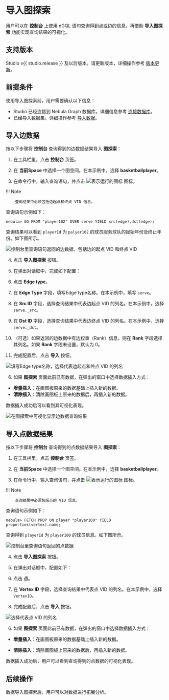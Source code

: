 # 导入图探索

用户可以在 **控制台** 上使用 nGQL 语句查询得到点或边的信息，再借助 **导入图探索** 功能实现查询结果的可视化。

## 支持版本

Studio v{{ studio.release }} 及以后版本。请更新版本，详细操作参考 [版本更新](../about-studio/st-ug-check-updates.md)。

## 前提条件

使用导入图探索前，用户需要确认以下信息：

- Studio 已经连接到 Nebula Graph 数据库。详细信息参考 [连接数据库](../deploy-connect/st-ug-connect.md)。
- 已经导入数据集。详细操作参考 [导入数据](../quick-start/st-ug-import-data.md)。

## 导入边数据

按以下步骤将 **控制台** 查询得到的边数据结果导入 **图探索**：

1. 在工具栏里，点击 **控制台** 页签。

2. 在 **当前Space** 中选择一个图空间。在本示例中，选择 **basketballplayer**。

3. 在命令行中，输入查询语句，并点击 ![表示运行的图标](../figs/st-ug-008.png "Run 图标") 图标。

  !!! Note

        查询结果中必须包括边起点和终点 VID 信息。

  查询语句示例如下：

  ```nGQL
  nebula> GO FROM "player102" OVER serve YIELD src(edge),dst(edge);
  ```

  查询结果可以看到 `playerId` 为 `palyer102` 的球员服务球队的起始年份及终止年份。如下图所示。

  ![控制台里查询语句返回的边数据，包括边的起点 VID 和终点 VID](../figs/st-ug-040-1.png "边数据")

4. 点击 **导入图探索** 按钮。

5. 在弹出对话框中，完成如下配置：

  1. 点击 **Edge type**。

  2. 在 **Edge Type** 字段，填写Edge type名称。在本示例中，填写 `serve`。

  3. 在 **Src ID** 字段，选择查询结果中代表边起点 VID 的列名。在本示例中，选择 `serve._src`。

  4. 在 **Dst ID** 字段，选择查询结果中代表边终点 VID 的列名。在本示例中，选择 `serve._dst`。

  5. （可选）如果返回的边数据中有边权重（Rank）信息，则在 **Rank** 字段选择其列名。如果 **Rank** 字段未设置，默认为 0。

  6. 完成配置后，点击 **导入** 按钮。

  ![填写Edge type名称，选择代表边起点和终点 VID 的列名](../figs/st-ug-041-1.png "配置Edge type信息")

6. 如果 **图探索** 页面此前已有数据，在弹出的窗口中选择数据插入方式：

  - **增量插入**：在画图板原来的数据基础上插入新的数据。
  - **清除插入**：清除画图板上原来的数据后，再插入新的数据。

数据插入成功后可以看到其可视化表现。

![在图探索中可视化显示边数据查询结果](../figs/st-ug-044-1.png "可视化边数据查询结果")

## 导入点数据结果

按以下步骤将 **控制台** 查询得到的点数据结果导入 **图探索**：

1. 在工具栏里，点击 **控制台** 页签。

2. 在 **当前Space** 中选择一个图空间。在本示例中，选择 **basketballplayer**。

3. 在命令行中，输入查询语句，并点击 ![表示运行的图标](../figs/st-ug-008.png "Run 图标") 图标。

  !!! Note

        查询结果中必须包括点的 VID 信息。

  查询语句示例如下：

  ```nGQL
  nebula> FETCH PROP ON player "player100" YIELD properties(vertex).name;
  ```

  查询得到 `playerId` 为 `player100` 的球员信息。如下图所示。

  ![控制台里查询语句返回的点数据](../figs/st-ug-043-1.png "点数据")

4. 点击 **导入图探索** 按钮。

5. 在弹出对话框中，配置如下：
  1. 点击 **点**。  

  2. 在 **Vertex ID** 字段，选择查询结果中代表点 VID 的列名。在本示例中，选择 `VertexID`。  

  3. 完成配置后，点击 **导入** 按钮。  

  ![选择代表点 VID 的列名](../figs/st-ug-042-1.png "配置点信息")

6. 如果 **图探索** 页面此前已有数据，在弹出的窗口中选择数据插入方式：

  - **增量插入**：在画图板原来的数据基础上插入新的数据。

  - **清除插入**：清除画图板上原来的数据后，再插入新的数据。

数据插入成功后，用户可以看到查询得到的点数据的可视化表现。

## 后续操作

数据导入图探索后，用户可以对数据进行拓展分析。

